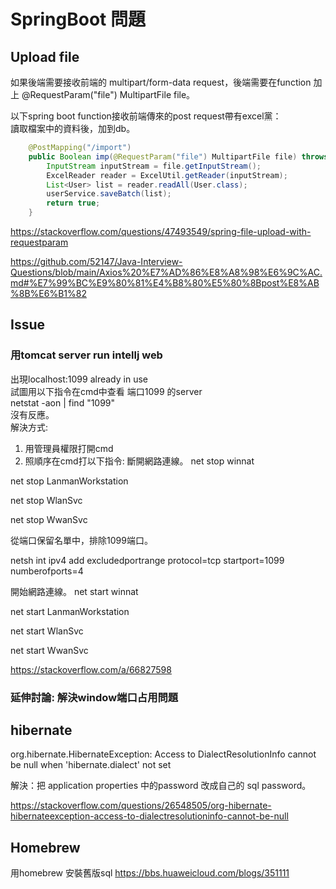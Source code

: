 # SpringBoot 問題

## Upload file
如果後端需要接收前端的 multipart/form-data request，後端需要在function 加上 @RequestParam("file") MultipartFile file。    

以下spring boot function接收前端傳來的post request帶有excel黨：    
讀取檔案中的資料後，加到db。
```java
    @PostMapping("/import")
    public Boolean imp(@RequestParam("file") MultipartFile file) throws Exception {
        InputStream inputStream = file.getInputStream();
        ExcelReader reader = ExcelUtil.getReader(inputStream);
        List<User> list = reader.readAll(User.class);
        userService.saveBatch(list);
        return true;
    }
```
https://stackoverflow.com/questions/47493549/spring-file-upload-with-requestparam   

https://github.com/52147/Java-Interview-Questions/blob/main/Axios%20%E7%AD%86%E8%A8%98%E6%9C%AC.md#%E7%99%BC%E9%80%81%E4%B8%80%E5%80%8Bpost%E8%AB%8B%E6%B1%82
## Issue
### 用tomcat server run intellj web
出現localhost:1099 already in use   
試圖用以下指令在cmd中查看 端口1099 的server   
netstat -aon | find "1099"    
沒有反應。     
解決方式:   
1. 用管理員權限打開cmd
2. 照順序在cmd打以下指令:
斷開網路連線。
net stop winnat

net stop LanmanWorkstation

net stop WlanSvc

net stop WwanSvc

從端口保留名單中，排除1099端口。    

netsh int ipv4 add excludedportrange protocol=tcp startport=1099 numberofports=4

開始網路連線。
net start winnat

net start LanmanWorkstation

net start WlanSvc

net start WwanSvc


https://stackoverflow.com/a/66827598

### 延伸討論: 解決window端口占用問題


## hibernate

org.hibernate.HibernateException: Access to DialectResolutionInfo cannot be null when 'hibernate.dialect' not set   

解決：把 application properties 中的password 改成自己的 sql password。    

https://stackoverflow.com/questions/26548505/org-hibernate-hibernateexception-access-to-dialectresolutioninfo-cannot-be-null    

## Homebrew
用homebrew 安裝舊版sql
https://bbs.huaweicloud.com/blogs/351111

